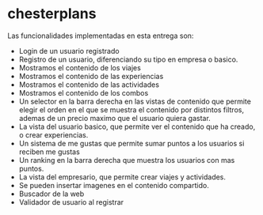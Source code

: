 # chesterplans


Las funcionalidades implementadas en esta entrega son:

- Login de un usuario registrado
- Registro de un usuario, diferenciando su tipo en empresa o basico.
- Mostramos el contenido de los viajes
- Mostramos el contenido de las experiencias
- Mostramos el contenido de las actividades
- Mostramos el contenido de los combos
- Un selector en la barra derecha en las vistas de contenido que permite elegir el orden en el que 
  se muestra el contenido por distintos filtros, ademas de un precio maximo que el usuario quiera gastar.
- La vista del usuario basico, que permite ver el contenido que ha creado, o crear experiencias.
- Un sistema de me gustas que permite sumar puntos a los usuarios si reciben me gustas
- Un ranking en la barra derecha que muestra los usuarios con mas puntos.
- La vista del empresario, que permite crear viajes y actividades.
- Se pueden insertar imagenes en el contenido compartido.
- Buscador de la web
- Validador de usuario al registrar
